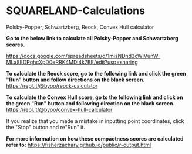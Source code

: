 # SQUARELAND-Calculations
Polsby-Popper, Schwartzberg, Reock, Convex Hull calculator

**Go to the below link to calculate all Polsby-Popper and Schwartzberg scores.**

https://docs.google.com/spreadsheets/d/1misNDnd3cWIVunW-MLa8EDPqhcXpD0eRRK4MDi4k7BE/edit?usp=sharing

**To calculate the Reock score, go to the following link and click the green "Run" button and follow directions on the black screen.**
https://repl.it/@byoo/reock-calculator

**To calculate the Convex Hull score, go to the following link and click on the green "Run" button and following direction on the black screen.**
https://repl.it/@byoo/convex-hull-calculator

If you realize that you made a mistake in inputting point coordinates, click the "Stop" button and re"Run" it.

**For more information on how these compactness scores are calculated refer to:**
https://fisherzachary.github.io/public/r-output.html

